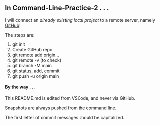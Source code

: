 <h2>In Command-Line-Practice-2 . . .</h2>

I will connect an <em>already existing local project</em> to a remote server, namely <u>GitHub</u>!

The steps are:
<ol>
<li>git init</li>
<li>Create GitHub repo</li>
<li>git remote add origin...</li>
<li>git remote -v (to check)</li>
<li>git branch -M main</li>
<li>git status, add, commit</li>
<li>git push -u origin main</li>
</ol>

<h4>By the way . . .</h4>

This README.md is edited from VSCode, and never via GitHub.

Snapshots are always pushed from the command line.

The first letter of commit messages should be capitalized.
